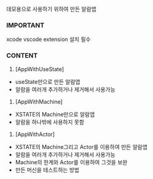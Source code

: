 데모용으로 사용하기 위하여 만든 알람앱

### IMPORTANT
xcode vscode extension 설치 필수

### CONTENT

1. [AppWithUseState]
- useState만으로 만든 알람앱
- 알람을 여러개 추가하거나 제거해서 사용가능
1. [AppWithMachine]
- XSTATE의 Machine만으로 알람앱
- 알람을 하나밖에 사용하지 못함
1. [AppWithActor]
- XSTATE의 Machine그리고 Actor를 이용하여 만든 알람앱
- 알람을 여러개 추가하거나 제거해서 사용가능
- Machine의 한계와 Actor를 이용하여 그것을 보완
- 만든 머신을 테스트하는 방법

